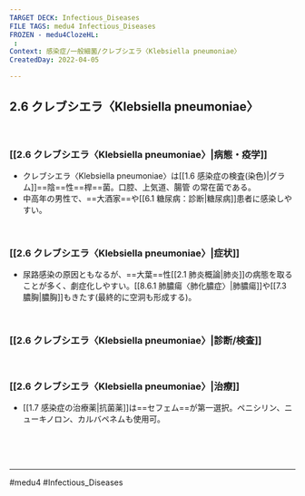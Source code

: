 ```yaml
---
TARGET DECK: Infectious_Diseases
FILE TAGS: medu4 Infectious_Diseases
FROZEN - medu4ClozeHL:
 : 
Context: 感染症/一般細菌/クレブシエラ〈Klebsiella pneumoniae〉
CreatedDay: 2022-04-05

---
```


## 2.6 クレブシエラ〈Klebsiella pneumoniae〉

<br>

### [[2.6 クレブシエラ〈Klebsiella pneumoniae〉|病態・疫学]]
* クレブシエラ〈Klebsiella pneumoniae〉は[[1.6 感染症の検査(染色)|グラム]]==陰==性==桿==菌。口腔、上気道、腸管 の常在菌である。
* 中高年の男性で、==大酒家==や[[6.1 糖尿病：診断|糖尿病]]患者に感染しやすい。
<!--ID: 1649375532658-->



<br>

### [[2.6 クレブシエラ〈Klebsiella pneumoniae〉|症状]]
* 尿路感染の原因ともなるが、==大葉==性[[2.1 肺炎概論|肺炎]]の病態を取ることが多く、劇症化しやすい。[[8.6.1 肺膿瘍〈肺化膿症〉|肺膿瘍]]や[[7.3 膿胸|膿胸]]もきたす(最終的に空洞も形成する)。
<!--ID: 1649375532666-->



<br>

### [[2.6 クレブシエラ〈Klebsiella pneumoniae〉|診断/検査]]


<br>

### [[2.6 クレブシエラ〈Klebsiella pneumoniae〉|治療]]
* [[1.7 感染症の治療薬|抗菌薬]]は==セフェム==が第一選択。ペニシリン、ニューキノロン、カルバペネムも使用可。
 
<!--ID: 1649375532674-->




<br><br><br>

---
#medu4 #Infectious_Diseases